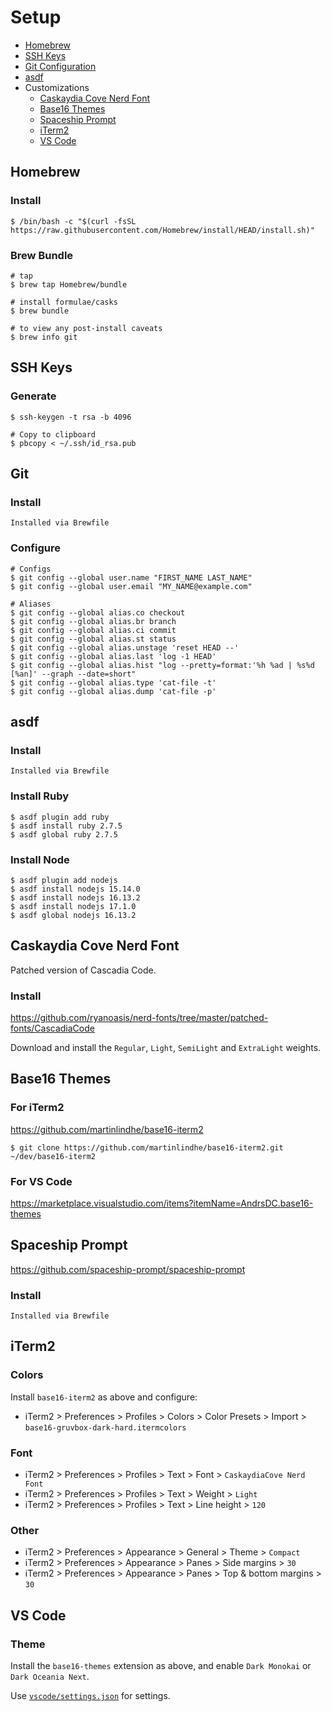 # Setup

- [Homebrew](#homebrew)
- [SSH Keys](#ssh-keys)
- [Git Configuration](#git-configuration)
- [asdf](#asdf)
- Customizations
    - [Caskaydia Cove Nerd Font](#caskaydia-cove-nerd-font)
    - [Base16 Themes](#base16-themes)
    - [Spaceship Prompt](#spaceship-prompt)
    - [iTerm2](#iterm2)
    - [VS Code](#vs-code)

## Homebrew
### Install
```
$ /bin/bash -c "$(curl -fsSL https://raw.githubusercontent.com/Homebrew/install/HEAD/install.sh)"
```

### Brew Bundle
```
# tap
$ brew tap Homebrew/bundle

# install formulae/casks
$ brew bundle

# to view any post-install caveats
$ brew info git
```

## SSH Keys
### Generate
```
$ ssh-keygen -t rsa -b 4096

# Copy to clipboard
$ pbcopy < ~/.ssh/id_rsa.pub
```

## Git
### Install
```
Installed via Brewfile
```

### Configure
```
# Configs
$ git config --global user.name "FIRST_NAME LAST_NAME"
$ git config --global user.email "MY_NAME@example.com"

# Aliases
$ git config --global alias.co checkout
$ git config --global alias.br branch
$ git config --global alias.ci commit
$ git config --global alias.st status
$ git config --global alias.unstage 'reset HEAD --'
$ git config --global alias.last 'log -1 HEAD'
$ git config --global alias.hist "log --pretty=format:'%h %ad | %s%d [%an]' --graph --date=short"
$ git config --global alias.type 'cat-file -t'
$ git config --global alias.dump 'cat-file -p'
```

## asdf
### Install
```
Installed via Brewfile
```

### Install Ruby
```
$ asdf plugin add ruby
$ asdf install ruby 2.7.5
$ asdf global ruby 2.7.5
```

### Install Node
```
$ asdf plugin add nodejs
$ asdf install nodejs 15.14.0
$ asdf install nodejs 16.13.2
$ asdf install nodejs 17.1.0
$ asdf global nodejs 16.13.2
```

## Caskaydia Cove Nerd Font
Patched version of Cascadia Code.

### Install
https://github.com/ryanoasis/nerd-fonts/tree/master/patched-fonts/CascadiaCode

Download and install the `Regular`, `Light`, `SemiLight` and `ExtraLight` weights.

## Base16 Themes
### For iTerm2
https://github.com/martinlindhe/base16-iterm2

```
$ git clone https://github.com/martinlindhe/base16-iterm2.git ~/dev/base16-iterm2
```

### For VS Code
https://marketplace.visualstudio.com/items?itemName=AndrsDC.base16-themes

## Spaceship Prompt
https://github.com/spaceship-prompt/spaceship-prompt

### Install
```
Installed via Brewfile
```

## iTerm2
### Colors
Install `base16-iterm2` as above and configure:

- iTerm2 > Preferences > Profiles > Colors > Color Presets > Import > `base16-gruvbox-dark-hard.itermcolors`

### Font
- iTerm2 > Preferences > Profiles > Text > Font > `CaskaydiaCove Nerd Font`
- iTerm2 > Preferences > Profiles > Text > Weight > `Light`
- iTerm2 > Preferences > Profiles > Text > Line height > `120`

### Other
- iTerm2 > Preferences > Appearance > General > Theme > `Compact`
- iTerm2 > Preferences > Appearance > Panes > Side margins > `30`
- iTerm2 > Preferences > Appearance > Panes > Top & bottom margins > `30`

## VS Code
### Theme
Install the `base16-themes` extension as above, and enable `Dark Monokai` or `Dark Oceania Next`.

Use [`vscode/settings.json`](vscode/settings.json) for settings.
